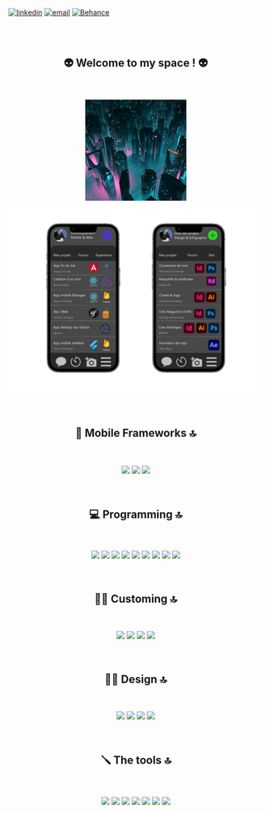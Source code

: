 [![linkedin](https://img.shields.io/badge/LinkedIn-0077B5?style=for-the-badge&logo=linkedin&logoColor=white)](https://www.linkedin.com/in/michael-barreca/)
[![email](https://img.shields.io/badge/Gmail-D14836?style=for-the-badge&logo=gmail&logoColor=white)](mailto:Michael-73@live.fr)
[![Behance](https://img.shields.io/badge/Behance-1769ff?style=for-the-badge&logo=behance&logoColor=white)](https://www.behance.net/michaelbarreca)

<br><br>

<div align="center">
        <h2>👽️ Welcome to my space ! 👽️</h2>
</div><br><br>

<div align="center">
        <img src="img/giphy.gif">
</div>




<div align="center">
        <img src="img/879shots_so.png">
</div>




<div align="center"><br><br>
        <h2>📲 Mobile Frameworks 🔝</h2><br><br>
        
<img src="[https://img.shields.io/badge/Kotlin-B125EA&style=for-the-badge&logo=kotlin&logoColor=white](https://camo.githubusercontent.com/177b36905bdd347c8af85d1a489a8949a4a0bedfb10e0d7b658e14f678b80e6e/68747470733a2f2f696d672e736869656c64732e696f2f62616467652f4b6f746c696e2d4231323545413f7374796c653d666f722d7468652d6261646765266c6f676f3d6b6f746c696e266c6f676f436f6c6f723d7768697465)" />
<img src="https://img.shields.io/badge/React_Native-20232A?style=for-the-badge&logo=react&logoColor=61DAFB" />
<img src="https://img.shields.io/badge/Flutter-3880FF?style=for-the-badge&logo=flutter&logoColor=3880FF" />
        
</div>


<div align="center"><br><br>
        <h2>💻 Programming 🔝</h2><br><br>

<img src="https://img.shields.io/badge/PHP-777BB4?style=for-the-badge&logo=php&logoColor=white" />
<img src="https://img.shields.io/badge/JavaScript-323330?style=for-the-badge&logo=javascript&logoColor=F7DF1E" />
<img src="https://img.shields.io/badge/HTML5-E34F26?style=for-the-badge&logo=html5&logoColor=white" />
<img src="https://img.shields.io/badge/Redux-593D88?style=for-the-badge&logo=redux&logoColor=white" />
<img src="https://img.shields.io/badge/React-20232A?style=for-the-badge&logo=react&logoColor=61DAFB" />
<img src="https://img.shields.io/badge/firebase-ffca28?style=for-the-badge&logo=firebase&logoColor=black" />
<img src="https://img.shields.io/badge/MySQL-005C84?style=for-the-badge&logo=mysql&logoColor=white" />
<img src="https://img.shields.io/badge/Symfony-000000?style=for-the-badge&logo=Symfony&logoColor=white" />
<img src="https://img.shields.io/badge/Electron-2B2E3A?style=for-the-badge&logo=electron&logoColor=9FEAF9" />
</div>

<div align="center"><br><br>
        <h2>👨‍🎨 Customing 🔝</h2><br><br>
        
<img src="https://img.shields.io/badge/Bootstrap-563D7C?style=for-the-badge&logo=bootstrap&logoColor=white" />
<img src="https://img.shields.io/badge/Tailwind_CSS-38B2AC?style=for-the-badge&logo=tailwind-css&logoColor=white" />
<img src="https://img.shields.io/badge/CSS3-1572B6?style=for-the-badge&logo=css3&logoColor=white" />
<img src="https://img.shields.io/badge/Sass-CC6699?style=for-the-badge&logo=sass&logoColor=white" />
</div>

<div align="center"><br><br>
        <h2>✍🏼 Design 🔝</h2><br><br>
        

<img src="https://img.shields.io/badge/Adobe%20XD-470137?style=for-the-badge&logo=Adobe%20XD&logoColor=#FF61F6" />
<img src="https://img.shields.io/badge/Adobe%20Illustrator-FF9A00?style=for-the-badge&logo=adobe%20illustrator&logoColor=white" />
<img src="https://img.shields.io/badge/Adobe%20InDesign-FF3366?style=for-the-badge&logo=Adobe%20InDesign&logoColor=white" />
<img src="https://img.shields.io/badge/Adobe%20Photoshop-31A8FF?style=for-the-badge&logo=Adobe%20Photoshop&logoColor=black" />


</div>


<div align="center"><br><br>
        <h2>🪛 The tools 🔝</h2><br><br>



<img src="https://img.shields.io/badge/Dribbble-EA4C89?style=for-the-badge&logo=dribbble&logoColor=white" />
<img src="https://img.shields.io/badge/Trello-0052CC?style=for-the-badge&logo=trello&logoColor=white" />
<img src="https://img.shields.io/badge/Miro-F7C922?style=for-the-badge&logo=Miro&logoColor=050036" />
<img src="https://img.shields.io/badge/Postman-FF6C37?style=for-the-badge&logo=Postman&logoColor=white" />
<img src="https://img.shields.io/badge/Android_Studio-3DDC84?style=for-the-badge&logo=android-studio&logoColor=white" />
<img src="https://img.shields.io/badge/Docker-2CA5E0?style=for-the-badge&logo=docker&logoColor=white" />
<img src="https://img.shields.io/badge/Unsplash-000000?style=for-the-badge&logo=Unsplash&logoColor=white" />
</div>



